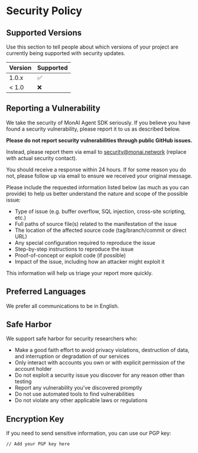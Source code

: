 # Security Policy

## Supported Versions

Use this section to tell people about which versions of your project are currently being supported with security updates.

| Version | Supported          |
| ------- | ------------------ |
| 1.0.x   | :white_check_mark: |
| < 1.0   | :x:                |

## Reporting a Vulnerability

We take the security of MonAI Agent SDK seriously. If you believe you have found a security vulnerability, please report it to us as described below.

**Please do not report security vulnerabilities through public GitHub issues.**

Instead, please report them via email to security@monai.network (replace with actual security contact).

You should receive a response within 24 hours. If for some reason you do not, please follow up via email to ensure we received your original message.

Please include the requested information listed below (as much as you can provide) to help us better understand the nature and scope of the possible issue:

* Type of issue (e.g. buffer overflow, SQL injection, cross-site scripting, etc.)
* Full paths of source file(s) related to the manifestation of the issue
* The location of the affected source code (tag/branch/commit or direct URL)
* Any special configuration required to reproduce the issue
* Step-by-step instructions to reproduce the issue
* Proof-of-concept or exploit code (if possible)
* Impact of the issue, including how an attacker might exploit it

This information will help us triage your report more quickly.

## Preferred Languages

We prefer all communications to be in English.

## Safe Harbor

We support safe harbor for security researchers who:

* Make a good faith effort to avoid privacy violations, destruction of data, and interruption or degradation of our services
* Only interact with accounts you own or with explicit permission of the account holder
* Do not exploit a security issue you discover for any reason other than testing
* Report any vulnerability you've discovered promptly
* Do not use automated tools to find vulnerabilities
* Do not violate any other applicable laws or regulations

## Encryption Key

If you need to send sensitive information, you can use our PGP key:

```
// Add your PGP key here
``` 